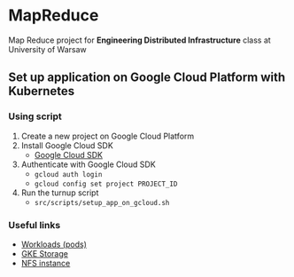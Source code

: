 # MapReduce
Map Reduce project for **Engineering Distributed Infrastructure** class at University of Warsaw

## Set up application on Google Cloud Platform with Kubernetes

### Using script
1. Create a new project on Google Cloud Platform
2. Install Google Cloud SDK
   - [Google Cloud SDK](https://cloud.google.com/sdk/docs/install)
3. Authenticate with Google Cloud SDK
   - `gcloud auth login`
   - `gcloud config set project PROJECT_ID`
4. Run the turnup script
   - `src/scripts/setup_app_on_gcloud.sh`

### Useful links
- [Workloads (pods)](https://console.cloud.google.com/kubernetes/workload/overview)
- [GKE Storage](https://console.cloud.google.com/kubernetes/persistentvolumeclaims)
- [NFS instance](https://console.cloud.google.com/filestore/instances)